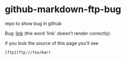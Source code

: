 github-markdown-ftp-bug
=======================

repo to show bug in github

Bug: [link](ftp://foo/bar) (the word 'link' doesn't render correctly).

if you look the source of this page you'll see

    [ftp](ftp://foo/bar)
